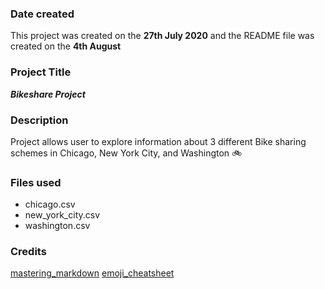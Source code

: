 ### Date created
This project was created on the **27th July 2020** and the README file was created on the **4th August**

### Project Title
**_Bikeshare Project_**

### Description
Project allows user to explore information about 3 different Bike sharing schemes in Chicago, New York City, and Washington :bike:

### Files used
* chicago.csv
* new_york_city.csv
* washington.csv

### Credits
[mastering_markdown](https://guides.github.com/features/mastering-markdown/)
[emoji_cheatsheet](https://github.com/ikatyang/emoji-cheat-sheet/blob/master/README.md)
